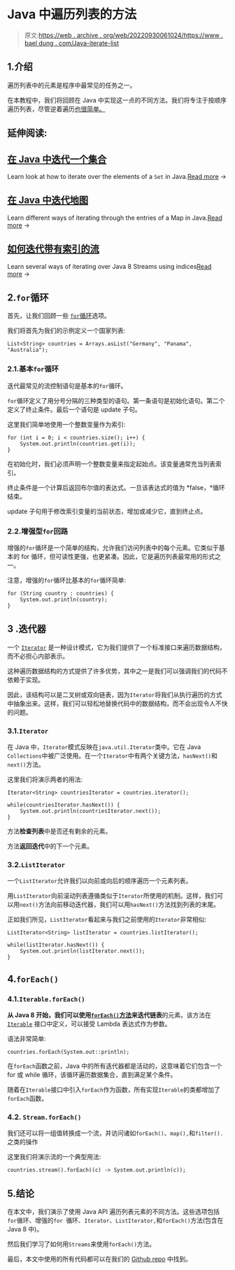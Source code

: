 # Java 中遍历列表的方法

> 原文:[https://web . archive . org/web/20220930061024/https://www . bael dung . com/Java-iterate-list](https://web.archive.org/web/20220930061024/https://www.baeldung.com/java-iterate-list)

## 1.介绍

遍历列表中的元素是程序中最常见的任务之一。

在本教程中，我们将回顾在 Java 中实现这一点的不同方法。我们将专注于按顺序遍历列表，尽管逆着遍历[也很简单。](/web/20221208143845/https://www.baeldung.com/java-list-iterate-backwards)

## 延伸阅读:

## [在 Java 中迭代一个集合](/web/20221208143845/https://www.baeldung.com/java-iterate-set)

Learn look at how to iterate over the elements of a `Set` in Java.[Read more](/web/20221208143845/https://www.baeldung.com/java-iterate-set) →

## [在 Java 中迭代地图](/web/20221208143845/https://www.baeldung.com/java-iterate-map)

Learn different ways of iterating through the entries of a Map in Java.[Read more](/web/20221208143845/https://www.baeldung.com/java-iterate-map) →

## [如何迭代带有索引的流](/web/20221208143845/https://www.baeldung.com/java-stream-indices)

Learn several ways of iterating over Java 8 Streams using indices[Read more](/web/20221208143845/https://www.baeldung.com/java-stream-indices) →

## 2.`for`循环

首先，让我们回顾一些 [`for`循环](/web/20221208143845/https://www.baeldung.com/java-loops)选项。

我们将首先为我们的示例定义一个国家列表:

```
List<String> countries = Arrays.asList("Germany", "Panama", "Australia");
```

### 2.1.基本`for`循环

迭代最常见的流控制语句是基本的`for`循环。

`for`循环定义了用分号分隔的三种类型的语句。第一条语句是初始化语句。第二个定义了终止条件。最后一个语句是 update 子句。

这里我们简单地使用一个整数变量作为索引:

```
for (int i = 0; i < countries.size(); i++) {
    System.out.println(countries.get(i));
}
```

在初始化时，我们必须声明一个整数变量来指定起始点。该变量通常充当列表索引。

终止条件是一个计算后返回布尔值的表达式。一旦该表达式的值为 *false，*循环结束。

update 子句用于修改索引变量的当前状态，增加或减少它，直到终止点。

### 2.2.增强型`for`回路

增强的`for`循环是一个简单的结构，允许我们访问列表中的每个元素。它类似于基本的 for 循环，但可读性更强，也更紧凑。因此，它是遍历列表最常用的形式之一。

注意，增强的`for`循环比基本的`for`循环简单:

```
for (String country : countries) {
    System.out.println(country); 
}
```

## 3 .迭代器

一个 [`Iterator`](/web/20221208143845/https://www.baeldung.com/java-iterator) 是一种设计模式，它为我们提供了一个标准接口来遍历数据结构，而不必担心内部表示。

这种遍历数据结构的方式提供了许多优势，其中之一是我们可以强调我们的代码不依赖于实现。

因此，该结构可以是二叉树或双向链表，因为`Iterator`将我们从执行遍历的方式中抽象出来。这样，我们可以轻松地替换代码中的数据结构，而不会出现令人不快的问题。

### 3.1.`Iterator`

在 Java 中，`Iterator`模式反映在`java.util.Iterator`类中。它在 Java `Collections`中被广泛使用。在一个`Iterator`中有两个关键方法，`hasNext()`和`next()`方法。

这里我们将演示两者的用法:

```
Iterator<String> countriesIterator = countries.iterator();

while(countriesIterator.hasNext()) {
    System.out.println(countriesIterator.next()); 
}
```

方法**检查列表**中是否还有剩余的元素。

方法**返回迭代**中的下一个元素。

### 3.2.`ListIterator`

一个`ListIterator`允许我们以向前或向后的顺序遍历一个元素列表。

用`ListIterator`向前滚动列表遵循类似于`Iterator`所使用的机制。这样，我们可以用`next()`方法向前移动迭代器，我们可以用`hasNext()`方法找到列表的末尾。

正如我们所见，`ListIterator`看起来与我们之前使用的`Iterator`非常相似:

```
ListIterator<String> listIterator = countries.listIterator();

while(listIterator.hasNext()) {
    System.out.println(listIterator.next());
}
```

## 4.`forEach()`

### 4.1.`Iterable.forEach()`

**从 Java 8 开始，我们可以使用[`forEach()`方法](/web/20221208143845/https://www.baeldung.com/foreach-java)来迭代链表**的元素。该方法在 [`Iterable`](https://web.archive.org/web/20221208143845/https://docs.oracle.com/en/java/javase/11/docs/api/java.base/java/lang/Iterable.html) 接口中定义，可以接受 Lambda 表达式作为参数。

语法非常简单:

```
countries.forEach(System.out::println);
```

在`forEach`函数之前，Java 中的所有迭代器都是活动的，这意味着它们包含一个 for 或 while 循环，该循环遍历数据集合，直到满足某个条件。

随着在`Iterable`接口中引入`forEach`作为函数，所有实现`Iterable`的类都增加了`forEach`函数。

### 4.2. `Stream.forEach()`

我们还可以将一组值转换成一个流，并访问诸如`forEach()`、`map(),`和`filter().`之类的操作

这里我们将演示流的一个典型用法:

```
countries.stream().forEach((c) -> System.out.println(c));
```

## 5.结论

在本文中，我们演示了使用 Java API 遍历列表元素的不同方法。这些选项包括`for`循环、增强的`for `循环、`Iterator`、`ListIterator,`和`forEach()`方法(包含在 Java 8 中)。

然后我们学习了如何用`Streams`来使用`forEach()`方法。

最后，本文中使用的所有代码都可以在我们的 [Github repo](https://web.archive.org/web/20221208143845/https://github.com/eugenp/tutorials/tree/master/core-java-modules/core-java-collections-list-2) 中找到。